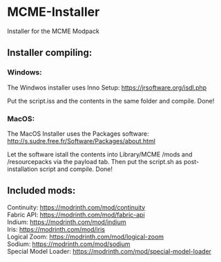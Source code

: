 # MCME-Installer
Installer for the MCME Modpack

## Installer compiling:

### Windows:
The Windwos installer uses Inno Setup:
https://jrsoftware.org/isdl.php

Put the script.iss and the contents in the same folder and compile. Done!


### MacOS:
The MacOS Installer uses the Packages software:
http://s.sudre.free.fr/Software/Packages/about.html

Let the software istall the contents into Library/MCME /mods and /resourcepacks via the payload tab. Then put the script.sh as post-installation script and compile. Done!

## Included mods:

Continuity: https://modrinth.com/mod/continuity \
Fabric API: https://modrinth.com/mod/fabric-api \
Indium: https://modrinth.com/mod/indium \
Iris: https://modrinth.com/mod/iris \
Logical Zoom: https://modrinth.com/mod/logical-zoom \
Sodium: https://modrinth.com/mod/sodium \
Special Model Loader: https://modrinth.com/mod/special-model-loader
